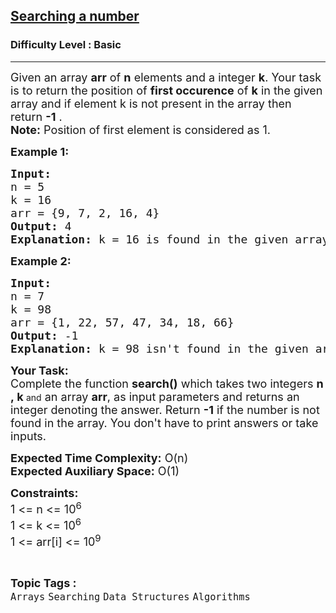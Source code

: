 <h2><a href="https://www.geeksforgeeks.org/problems/searching-a-number0324/1?page=1&category=Searching&sortBy=difficulty">Searching a number</a></h2><h3>Difficulty Level : Basic</h3><hr><div class="problems_problem_content__Xm_eO"><p><span style="font-size: 18px;">Given an array&nbsp;<strong>arr</strong> of <strong>n</strong> elements and a integer <strong>k</strong>. Your task is to return the position of <strong>first occurence</strong> of <strong>k</strong> in the given array and if element k is not present in the array then return <strong>-1</strong> .<br><strong>Note:</strong> Position of first element is considered as 1.</span></p>
<p><span style="font-size: 18px;"><strong>Example 1:</strong></span></p>
<pre><span style="font-size: 18px;"><strong>Input:
</strong>n = 5<br>k = 16
arr = {9, 7, 2, 16, 4}
<strong>Output:</strong> 4
<strong>Explanation:</strong> k = 16 is found in the given array at position 4.
</span></pre>
<p><span style="font-size: 18px;"><strong>Example 2:</strong></span></p>
<pre><span style="font-size: 18px;"><strong>Input:
</strong>n = 7<br>k = 98
arr = {1, 22, 57, 47, 34, 18, 66}
<strong>Output:</strong> -1
<strong>Explanation:</strong> k = 98 isn't found in the given array.
</span></pre>
<p><span style="font-size: 18px;"><strong>Your Task:</strong><br>Complete the function <strong>search()</strong> which takes&nbsp;</span><span style="font-size: 18px;">two&nbsp;integers&nbsp;</span><strong style="font-size: 18px;">n ,</strong><strong style="font-size: 18px;">&nbsp;k </strong>and<span style="font-size: 18px;">&nbsp;an array </span><strong style="font-size: 18px;">arr</strong><span style="font-size: 18px;">,&nbsp;as input parameters&nbsp;and returns an integer denoting the answer.&nbsp;Return&nbsp;</span><strong style="font-size: 18px;">-1</strong><span style="font-size: 18px;"> if the number is not found in the array. You don't have to print answers or take inputs.</span></p>
<p><span style="font-size: 18px;"><strong>Expected Time Complexity:</strong> O(n)<br><strong>Expected Auxiliary Space:</strong>&nbsp;O(1)</span></p>
<p><span style="font-size: 18px;"><strong>Constraints:</strong><br>1 &lt;= n &lt;= 10<sup>6</sup><br>1 &lt;= k &lt;= 10<sup>6</sup><br>1 &lt;= arr[i] &lt;= 10<sup>9</sup></span></p></div><br><p><span style=font-size:18px><strong>Topic Tags : </strong><br><code>Arrays</code>&nbsp;<code>Searching</code>&nbsp;<code>Data Structures</code>&nbsp;<code>Algorithms</code>&nbsp;